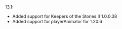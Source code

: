 13.1:
- Added support for Keepers of the Stones II 1.0.0.38
- Added support for playerAnimator for 1.20.6
